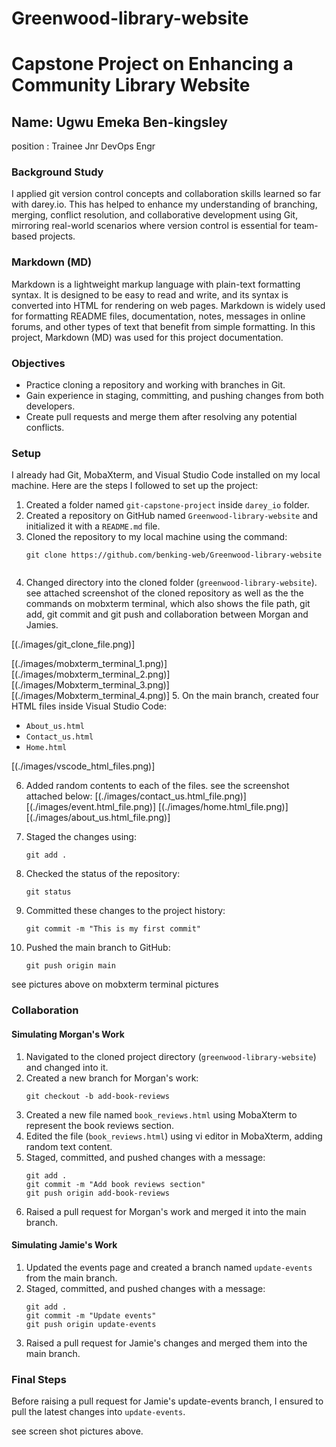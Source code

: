 # Greenwood-library-website



# Capstone Project on Enhancing a Community Library Website

## Name: Ugwu Emeka Ben-kingsley
position : Trainee Jnr DevOps Engr

### Background Study

I applied git version control concepts and collaboration skills learned so far with darey.io. This has helped to enhance my understanding of branching, merging, conflict resolution, and collaborative development using Git, mirroring real-world scenarios where version control is essential for team-based projects.

### Markdown (MD)

Markdown is a lightweight markup language with plain-text formatting syntax. It is designed to be easy to read and write, and its syntax is converted into HTML for rendering on web pages. Markdown is widely used for formatting README files, documentation, notes, messages in online forums, and other types of text that benefit from simple formatting. In this project, Markdown (MD) was used for this project documentation.

### Objectives

- Practice cloning a repository and working with branches in Git.
- Gain experience in staging, committing, and pushing changes from both developers.
- Create pull requests and merge them after resolving any potential conflicts.

### Setup

I already had Git, MobaXterm, and Visual Studio Code installed on my local machine. Here are the steps I followed to set up the project:

1. Created a folder named `git-capstone-project` inside `darey_io` folder.
2. Created a repository on GitHub named `Greenwood-library-website` and initialized it with a `README.md` file.
3. Cloned the repository to my local machine using the command:
   ```
   git clone https://github.com/benking-web/Greenwood-library-website
   

4. Changed directory into the cloned folder (`greenwood-library-website`).
see attached screenshot of the cloned repository as well as the the commands on mobxterm terminal, which also shows the file path, git add, git commit and git push and collaboration between Morgan and Jamies.

[(./images/git_clone_file.png)]

[(./images/mobxterm_terminal_1.png)]
[(./images/mobxterm_terminal_2.png)]
[(./images/Mobxterm_terminal_3.png)]
[(./images/Mobxterm_terminal_4.png)]
5. On the main branch, created four HTML files inside Visual Studio Code:
   - `About_us.html`
   - `Contact_us.html`
   - `Home.html`

   [(./images/vscode_html_files.png)]

6. Added random contents to each of the files.
see the screenshot attached below:
[(./images/contact_us.html_file.png)]
[(./images/event.html_file.png)]
[(./images/home.html_file.png)]
[(./images/about_us.html_file.png)]


7. Staged the changes using:
   ```
   git add .
   ```
8. Checked the status of the repository:
   ```
   git status
   ```
9. Committed these changes to the project history:
   ```
   git commit -m "This is my first commit"
   ```
10. Pushed the main branch to GitHub:
    ```
    git push origin main
    ```
see pictures above on mobxterm terminal pictures
### Collaboration

#### Simulating Morgan's Work

1. Navigated to the cloned project directory (`greenwood-library-website`) and changed into it.
2. Created a new branch for Morgan's work:
   ```
   git checkout -b add-book-reviews
   ```
3. Created a new file named `book_reviews.html` using MobaXterm to represent the book reviews section.
4. Edited the file (`book_reviews.html`) using vi editor in MobaXterm, adding random text content.
5. Staged, committed, and pushed changes with a message:
   ```
   git add .
   git commit -m "Add book reviews section"
   git push origin add-book-reviews
   ```
6. Raised a pull request for Morgan's work and merged it into the main branch.

#### Simulating Jamie's Work

1. Updated the events page and created a branch named `update-events` from the main branch.
2. Staged, committed, and pushed changes with a message:
   ```
   git add .
   git commit -m "Update events"
   git push origin update-events
   ```
3. Raised a pull request for Jamie's changes and merged them into the main branch.

### Final Steps

Before raising a pull request for Jamie's update-events branch, I ensured to pull the latest changes into `update-events`.

see screen shot pictures above.




